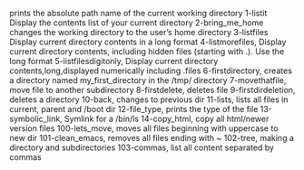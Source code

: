 prints the absolute path name of the current working directory
1-listit Display the contents list of your current directory
2-bring_me_home changes the working directory to the user’s home directory
3-listfiles Display current directory contents in a long format
4-listmorefiles, Display current directory contents, including hidden files (starting with .). Use the long format
5-listfilesdigitonly, Display current directory contents,long,displayed numerically including .files
6-firstdirectory, creates a directory named my_first_directory in the /tmp/ directory
7-movethatfile, move file to another subdirectory
8-firstdelete, deletes file
9-firstdirdeletion, deletes a directory
10-back, changes to previous dir
11-lists, lists all files in current, parent and /boot dir
12-file_type, prints the type of the file
13-symbolic_link, Symlink for a /bin/ls
14-copy_html, copy all html/newer version files
100-lets_move, moves all files beginning with uppercase to new dir
101-clean_emacs, removes all files ending with ~
102-tree, making a directory and subdirectories
103-commas, list all content separated by commas
